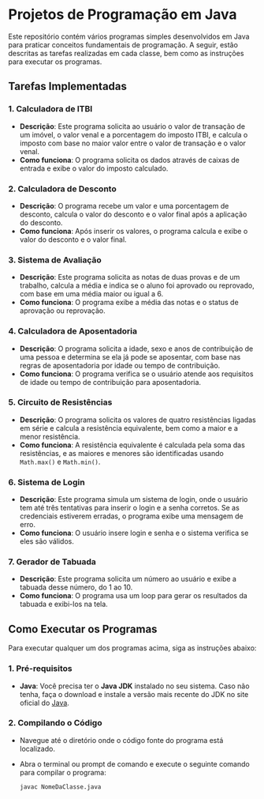 # Projetos de Programação em Java

Este repositório contém vários programas simples desenvolvidos em Java para praticar conceitos fundamentais de programação. A seguir, estão descritas as tarefas realizadas em cada classe, bem como as instruções para executar os programas.

## Tarefas Implementadas

### 1. **Calculadora de ITBI**
- **Descrição**: Este programa solicita ao usuário o valor de transação de um imóvel, o valor venal e a porcentagem do imposto ITBI, e calcula o imposto com base no maior valor entre o valor de transação e o valor venal.
- **Como funciona**: O programa solicita os dados através de caixas de entrada e exibe o valor do imposto calculado.
  
### 2. **Calculadora de Desconto**
- **Descrição**: O programa recebe um valor e uma porcentagem de desconto, calcula o valor do desconto e o valor final após a aplicação do desconto.
- **Como funciona**: Após inserir os valores, o programa calcula e exibe o valor do desconto e o valor final.

### 3. **Sistema de Avaliação**
- **Descrição**: Este programa solicita as notas de duas provas e de um trabalho, calcula a média e indica se o aluno foi aprovado ou reprovado, com base em uma média maior ou igual a 6.
- **Como funciona**: O programa exibe a média das notas e o status de aprovação ou reprovação.

### 4. **Calculadora de Aposentadoria**
- **Descrição**: O programa solicita a idade, sexo e anos de contribuição de uma pessoa e determina se ela já pode se aposentar, com base nas regras de aposentadoria por idade ou tempo de contribuição.
- **Como funciona**: O programa verifica se o usuário atende aos requisitos de idade ou tempo de contribuição para aposentadoria.

### 5. **Circuito de Resistências**
- **Descrição**: O programa solicita os valores de quatro resistências ligadas em série e calcula a resistência equivalente, bem como a maior e a menor resistência.
- **Como funciona**: A resistência equivalente é calculada pela soma das resistências, e as maiores e menores são identificadas usando `Math.max()` e `Math.min()`.

### 6. **Sistema de Login**
- **Descrição**: Este programa simula um sistema de login, onde o usuário tem até três tentativas para inserir o login e a senha corretos. Se as credenciais estiverem erradas, o programa exibe uma mensagem de erro.
- **Como funciona**: O usuário insere login e senha e o sistema verifica se eles são válidos.

### 7. **Gerador de Tabuada**
- **Descrição**: Este programa solicita um número ao usuário e exibe a tabuada desse número, do 1 ao 10.
- **Como funciona**: O programa usa um loop para gerar os resultados da tabuada e exibi-los na tela.

## Como Executar os Programas

Para executar qualquer um dos programas acima, siga as instruções abaixo:

### 1. **Pré-requisitos**
- **Java**: Você precisa ter o **Java JDK** instalado no seu sistema. Caso não tenha, faça o download e instale a versão mais recente do JDK no site oficial do [Java](https://www.oracle.com/java/technologies/javase-downloads.html).

### 2. **Compilando o Código**
- Navegue até o diretório onde o código fonte do programa está localizado.
- Abra o terminal ou prompt de comando e execute o seguinte comando para compilar o programa:
  
  ```bash
  javac NomeDaClasse.java
